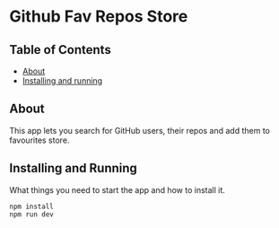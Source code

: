 # Github Fav Repos Store

## Table of Contents

- [About](#about)
- [Installing and running](#installing-and-running)

## About <a name = "about"></a>

This app lets you search for GitHub users, their repos and add them to favourites store.

## Installing and Running

What things you need to start the app and how to install it.

```
npm install
npm run dev
```
